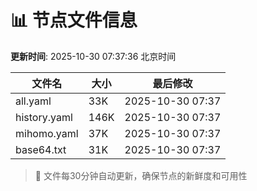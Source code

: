 # 📊 节点文件信息

**更新时间**: 2025-10-30 07:37:36 北京时间

| 文件名 | 大小 | 最后修改 |
|--------|------|----------|
| all.yaml | 33K | 2025-10-30 07:37 |
| history.yaml | 146K | 2025-10-30 07:37 |
| mihomo.yaml | 37K | 2025-10-30 07:37 |
| base64.txt | 31K | 2025-10-30 07:37 |

> 🔄 文件每30分钟自动更新，确保节点的新鲜度和可用性
